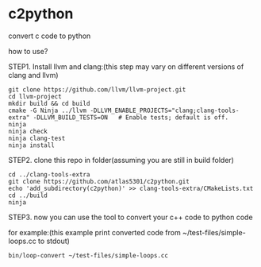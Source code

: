 # c2python

convert c code to python

how to use?

STEP1. Install llvm and clang:(this step may vary on different versions of clang and llvm)

```
git clone https://github.com/llvm/llvm-project.git
cd llvm-project
mkdir build && cd build
cmake -G Ninja ../llvm -DLLVM_ENABLE_PROJECTS="clang;clang-tools-extra" -DLLVM_BUILD_TESTS=ON   # Enable tests; default is off.
ninja
ninja check
ninja clang-test
ninja install
```

STEP2. clone this repo in folder(assuming you are still in build folder)

```
cd ../clang-tools-extra
git clone https://github.com/atlas5301/c2python.git
echo 'add_subdirectory(c2python)' >> clang-tools-extra/CMakeLists.txt
cd ../build
ninja

```

STEP3. now you can use the tool to convert your c++ code to python code

for example:(this example print converted code from ~/test-files/simple-loops.cc to stdout)

```
bin/loop-convert ~/test-files/simple-loops.cc
```
